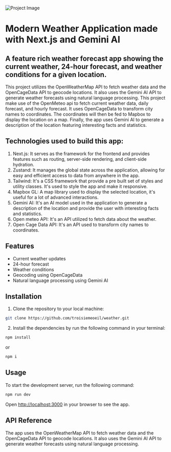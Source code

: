 
![Project Image](https://i.postimg.cc/7Zh2tkKg/Banner.png)

# Modern Weather Application made with Next.js and Gemini AI
## A feature rich weather forecast app showing the current weather, 24-hour forecast, and weather conditions for a given location. 

This project utilizes the OpenWeatherMap API to fetch weather data and the OpenCageData API to geocode locations. It also uses the Gemini AI API to generate weather forecasts using natural language processing.
This project make use of the OpenMeteo api to fetch current weather data, daily forecast, and hourly forecast. It uses OpenCageData to transform city names to coordinates. The coordinates will then be fed to Mapbox to display the location on a map.
Finally, the app uses Gemini AI to generate a description of the location featuring interesting facts and statistics.

## Technologies used to build this app: 

1. Next.js: It serves as the framework for the frontend and provides features such as routing, server-side rendering, and client-side hydration.
2. Zustand: It manages the global state across the application, allowing for easy and efficient access to data from anywhere in the app.   
3. Tailwind: It's a CSS framework that provide a pre built set of styles and utility classes. It's used to style the app and make it responsive.
4. Mapbox GL: A map library used to display the selected location, it's useful for a lot of advanced interactions.
5. Gemini AI: It's an AI model used in the application to generate a description of the location and provide the user with interesting facts and statistics.
6. Open meteo API: It's an API utilized to fetch data about the weather.
7. Open Cage Data API: It's an API used to transform city names to coordinates.


## Features

- Current weather updates
- 24-hour forecast
- Weather conditions
- Geocoding using OpenCageData
- Natural language processing using Gemini AI

## Installation

1. Clone the repository to your local machine:
```bash
git clone https://github.com/troisiemeoeil/weather.git
```

2. Install the dependencies by run the following command in your terminal:

```bash
npm install 
```
or 

```bash
npm i
```

## Usage

To start the development server, run the following command:

```bash
npm run dev
```

Open [http://localhost:3000](http://localhost:3000) in your browser to see the app.

## API Reference

The app uses the OpenWeatherMap API to fetch weather data and the OpenCageData API to geocode locations. It also uses the Gemini AI API to generate weather forecasts using natural language processing.



